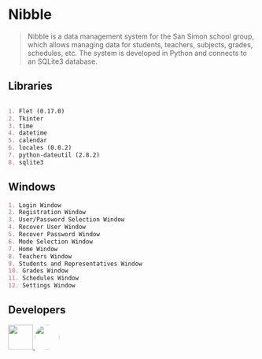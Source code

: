 # Nibble

> Nibble is a data management system for the San Simon school group, which allows managing data for students, teachers, subjects, grades, schedules, etc. The system is developed in Python and connects to an SQLite3 database.

## Libraries
```md

1. Flet (0.17.0)
2. Tkinter
3. time
4. datetime
5. calendar
6. locales (0.0.2)
7. python-dateutil (2.8.2)
8. sqlite3

```

## Windows
```md
1. Login Window
2. Registration Window
3. User/Password Selection Window
4. Recover User Window
5. Recover Password Window
6. Mode Selection Window
7. Home Window
8. Teachers Window
9. Students and Representatives Window
10. Grades Window
11. Schedules Window
12. Settings Window
```

<h2>Developers</h2>

<a href="https://github.com/Andru0Gx">
  <img src="https://avatars.githubusercontent.com/u/95187524?v=4" width=50>
</a>
<a href="https://github.com/Jose-Urbano">
  <img src="https://avatars.githubusercontent.com/u/117106250?v=4" width=50 style="border-radius: 50%">
</a>
